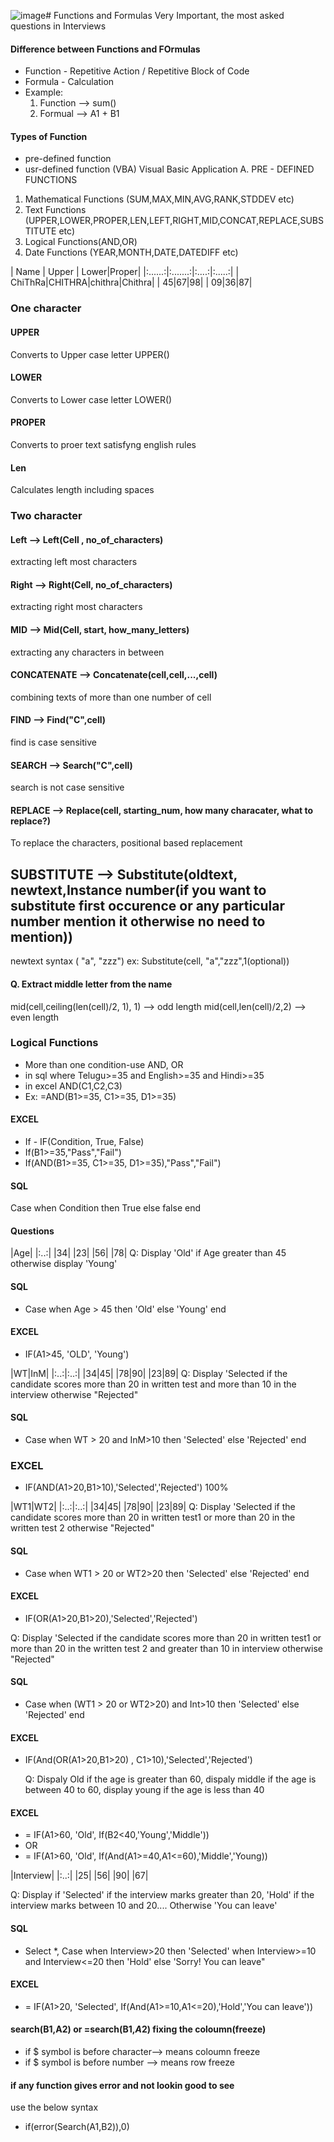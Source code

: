 ![image](https://github.com/user-attachments/assets/38ba222c-613b-418a-8f28-b0a0d2b75c6f)# Functions and Formulas
Very Important, the most asked questions in Interviews
#### Difference between Functions and FOrmulas
- Function - Repetitive Action / Repetitive Block of Code
- Formula  - Calculation
- Example:
  1. Function --> sum()
  2. Formual --> A1 + B1
#### Types of Function
- pre-defined function
- usr-defined function (VBA) Visual Basic Application
A. PRE - DEFINED FUNCTIONS
1. Mathematical Functions (SUM,MAX,MIN,AVG,RANK,STDDEV etc)
3. Text Functions (UPPER,LOWER,PROPER,LEN,LEFT,RIGHT,MID,CONCAT,REPLACE,SUBSTITUTE etc)
4. Logical Functions(AND,OR)
5. Date Functions (YEAR,MONTH,DATE,DATEDIFF etc)

| Name | Upper | Lower|Proper|
|:......:|:.......:|:....:|:.....:|
| ChiThRa|CHITHRA|chithra|Chithra|
| 45|67|98|
| 09|36|87|
### One character 
#### UPPER 
Converts to Upper case letter UPPER()
#### LOWER
Converts to Lower case letter LOWER()
#### PROPER
Converts to proer text satisfyng english rules
#### Len
Calculates length including spaces

 ### Two character
 #### Left --> Left(Cell , no_of_characters)
 extracting left most characters

 #### Right --> Right(Cell, no_of_characters)
 extracting right most characters

 #### MID --> Mid(Cell, start, how_many_letters)
 extracting any characters in between

 #### CONCATENATE --> Concatenate(cell,cell,...,cell)
 combining texts of more than one number of cell

 #### FIND --> Find("C",cell)
find is case sensitive

 #### SEARCH --> Search("C",cell)
 search is not case sensitive

 #### REPLACE --> Replace(cell, starting_num, how many characater, what to replace?)
 To replace the characters, positional based replacement

 ## SUBSTITUTE --> Substitute(oldtext, newtext,Instance number(if you want to substitute first occurence or any particular number mention it otherwise no need to mention))
 newtext syntax ( "a", "zzz")
 ex: Substitute(cell, "a","zzz",1(optional))

#### Q. Extract middle letter from the name
mid(cell,ceiling(len(cell)/2, 1), 1) --> odd length
mid(cell,len(cell)/2,2) --> even length
 
### Logical Functions
- More than one condition-use AND, OR
- in sql where Telugu>=35 and English>=35 and Hindi>=35
- in excel AND(C1,C2,C3)
- Ex: =AND(B1>=35, C1>=35, D1>=35)
#### EXCEL
- If - IF(Condition, True, False)
- If(B1>=35,"Pass","Fail")
- If(AND(B1>=35, C1>=35, D1>=35),"Pass","Fail")
#### SQL
Case when Condition then True else false end

#### Questions 
|Age|
|:..:|
|34|
|23|
|56|
|78|
Q: Display 'Old' if Age  greater than 45 otherwise display 'Young'
#### SQL
- Case when Age > 45 then 'Old' else 'Young' end
#### EXCEL
- IF(A1>45, 'OLD', 'Young')

|WT|InM|
|:..:|:..:|
|34|45|
|78|90|
|23|89|
Q: Display 'Selected if the candidate scores more than 20 in written test and more than 10 in the interview otherwise "Rejected"
#### SQL
- Case when WT > 20 and InM>10 then 'Selected' else 'Rejected' end
### EXCEL
- IF(AND(A1>20,B1>10),'Selected','Rejected')
100%

|WT1|WT2|
|:..:|:..:|
|34|45|
|78|90|
|23|89|
Q: Display 'Selected if the candidate scores more than 20 in written test1 or more than 20 in the written test 2 otherwise "Rejected"
#### SQL
- Case when WT1 > 20 or WT2>20 then 'Selected' else 'Rejected' end
#### EXCEL
- IF(OR(A1>20,B1>20),'Selected','Rejected')

Q: Display 'Selected if the candidate scores more than 20 in written test1 or more than 20  in the written test 2 and  greater than 10 in interview  otherwise "Rejected"

#### SQL 
- Case when (WT1 > 20 or WT2>20) and Int>10 then 'Selected' else 'Rejected' end
#### EXCEL
- IF(And(OR(A1>20,B1>20) , C1>10),'Selected','Rejected')

  Q: Dispaly Old if the age is greater than 60, dispaly middle if the age is between 40 to 60, display young if the age is less than 40

#### EXCEL
- = IF(A1>60, 'Old', If(B2<40,'Young','Middle'))
- OR
- = IF(A1>60, 'Old', If(And(A1>=40,A1<=60),'Middle','Young))

|Interview|
|:..:|
|25|
|56|
|90|
|67|

Q: Display if 'Selected' if the interview marks greater than 20, 'Hold' if the interview marks between 10 and 20.... Otherwise 'You can leave'

#### SQL
- Select *, Case when Interview>20 then 'Selected' when Interview>=10 and Interview<=20 then 'Hold' else 'Sorry! You can leave"

#### EXCEL
- = IF(A1>20, 'Selected', If(And(A1>=10,A1<=20),'Hold','You can leave'))

  
#### search(B1,A2) or =search(B1,$A$2) fixing the coloumn(freeze)
- if $ symbol is before character--> means coloumn freeze
- if $ symbol is before number --> means row freeze

#### if any function gives error and not lookin good to see
use the below syntax
- if(error(Search(A1,B2)),0)

